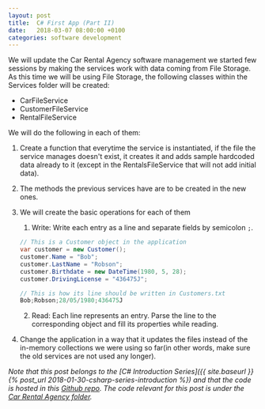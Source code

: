 ```yaml
---
layout: post
title:  C# First App (Part II)
date:   2018-03-07 08:00:00 +0100
categories: software development
---
```

We will update the Car Rental Agency software management we started few sessions by making the services work with data coming from File Storage. <!--more--> As this time we will be using File Storage, the following classes within the Services folder will be created:
- CarFileService
- CustomerFileService
- RentalFileService

We will do the following in each of them:

1. Create a function that everytime the service is instantiated, if the file the service manages doesn't exist, it creates it and adds sample hardcoded data already to it (except in the RentalsFileService that will not add initial data).
2. The methods the previous services have are to be created in the new ones.
3. We will create the basic operations for each of them
    1. Write: Write each entry as a line and separate fields by semicolon `;`.
    
    ```csharp
    // This is a Customer object in the application
    var customer = new Customer();
    customer.Name = "Bob";
    customer.LastName = "Robson";
    customer.Birthdate = new DateTime(1980, 5, 28);
    customer.DrivingLicense = "436475J";

    // This is how its line should be written in Customers.txt
    Bob;Robson;28/05/1980;436475J
    ```

    2. Read: Each line represents an entry. Parse the line to the corresponding object and fill its properties while reading.
4. Change the application in a way that it updates the files instead of the in-memory collections we were using so far(in other words, make sure the old services are not used any longer).

*Note that this post belongs to the [C# Introduction Series]({{ site.baseurl }}{% post_url 2018-01-30-csharp-series-introduction %}) and that the code is hosted in this [Github repo](https://github.com/nereolopez/csharp-intro).
The code relevant for this post is under the [Car Rental Agency folder](https://github.com/nereolopez/csharp-intro/tree/master/CarRentalAgency).*